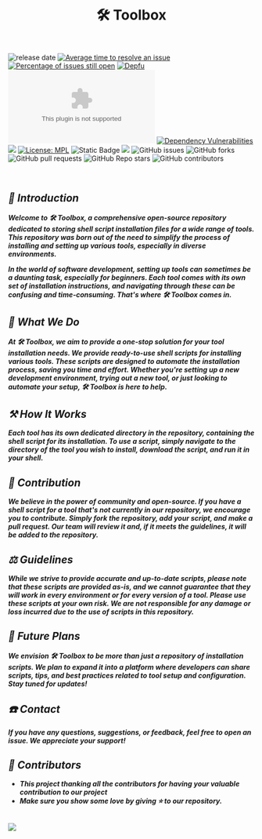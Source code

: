 <div align="center">
<h1><b>🛠️ Toolbox </b></h1>
<br>
</div>

![release date](https://img.shields.io/github/release-date/AutOps-Open-Source-Projects/Toolbox)
[![Average time to resolve an issue](http://isitmaintained.com/badge/resolution/AutOps-Open-Source-Projects/Toolbox.svg)](http://isitmaintained.com/project/AutOps-Open-Source-Projects/Toolbox 'Average time to resolve an issue')
[![Percentage of issues still open](http://isitmaintained.com/badge/open/AutOps-Open-Source-Projects/Toolbox.svg)](http://isitmaintained.com/project/AutOps-Open-Source-Projects/Toolbox 'Percentage of issues still open')
[![Depfu](https://badges.depfu.com/badges/56870798a59eff717ff60bc775ca6a33/overview.svg)](https://depfu.com/github/AutOps-Open-Source-Projects/Toolbox?project_id=5174)
[![mozilla-observatory](https://img.shields.io/mozilla-observatory/grade/gitdeveloper.yetiforce.com?publish)](https://observatory.mozilla.org/analyze/gitdeveloper.yetiforce.com)
[![Dependency Vulnerabilities](https://img.shields.io/endpoint?url=https%3A%2F%2Fapi-hooks.soos.io%2Fapi%2Fshieldsio-badges%3FbadgeType%3DDependencyVulnerabilities%26pid%3D3fd2seq3i)](https://app.soos.io)
![](https://img.shields.io/badge/version-v0.0.1-blue)
[![License: MPL](https://img.shields.io/badge/License-MPL-green.svg)](https://opensource.org/licenses/PML)
![Static Badge](https://img.shields.io/badge/last_commit-2024-blue)
![](https://img.shields.io/badge/PRs-Welcome-red)
![GitHub issues](https://img.shields.io/github/issues/AutOps-Open-Source-Projects/Toolbox)
![GitHub forks](https://img.shields.io/github/forks/AutOps-Open-Source-Projects/Toolbox)
![GitHub pull requests](https://img.shields.io/github/issues-pr/AutOps-Open-Source-Projects/Toolbox)
![GitHub Repo stars](https://img.shields.io/github/stars/AutOps-Open-Source-Projects/Toolbox?style=social)
![GitHub contributors](https://img.shields.io/github/contributors/AutOps-Open-Source-Projects/Toolbox)

<b><i><br>

## 📑 Introduction

Welcome to 🛠️ Toolbox, a comprehensive open-source repository dedicated to storing shell script installation files for a wide range of tools. This repository was born out of the need to simplify the process of installing and setting up various tools, especially in diverse environments.

In the world of software development, setting up tools can sometimes be a daunting task, especially for beginners. Each tool comes with its own set of installation instructions, and navigating through these can be confusing and time-consuming. That's where 🛠️ Toolbox comes in.

## 🤵 What We Do

At 🛠️ Toolbox, we aim to provide a one-stop solution for your tool installation needs. We provide ready-to-use shell scripts for installing various tools. These scripts are designed to automate the installation process, saving you time and effort. Whether you're setting up a new development environment, trying out a new tool, or just looking to automate your setup, 🛠️ Toolbox is here to help.

## ⚒️ How It Works

Each tool has its own dedicated directory in the repository, containing the shell script for its installation. To use a script, simply navigate to the directory of the tool you wish to install, download the script, and run it in your shell.

## 🤝 Contribution

We believe in the power of community and open-source. If you have a shell script for a tool that's not currently in our repository, we encourage you to contribute. Simply fork the repository, add your script, and make a pull request. Our team will review it and, if it meets the guidelines, it will be added to the repository.

## ⚖️ Guidelines

While we strive to provide accurate and up-to-date scripts, please note that these scripts are provided as-is, and we cannot guarantee that they will work in every environment or for every version of a tool. Please use these scripts at your own risk. We are not responsible for any damage or loss incurred due to the use of scripts in this repository.

## 🔮 Future Plans

We envision 🛠️ Toolbox to be more than just a repository of installation scripts. We plan to expand it into a platform where developers can share scripts, tips, and best practices related to tool setup and configuration. Stay tuned for updates!

## ☎️ Contact

If you have any questions, suggestions, or feedback, feel free to open an issue. We appreciate your support!

## 🥳 Contributors
- This project thanking all the contributors for having your valuable contribution to our project
- Make sure you show some love by giving ⭐ to our repository.
  
<br>

<a href="https://github.com/AutOps-Open-Source-Projects/Toolbox/graphs/contributors">
  <img src="https://contrib.rocks/image?repo=AutOps-Open-Source-Projects/Toolbox" />
</a>

